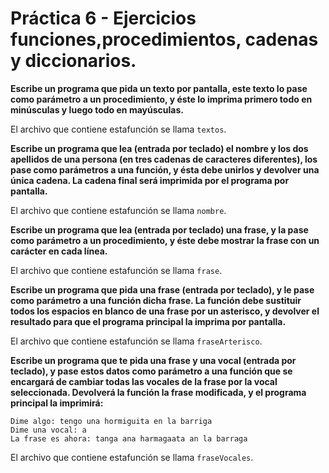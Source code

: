 # Práctica 6 - Ejercicios funciones,procedimientos, cadenas y diccionarios.

**Escribe un programa que pida un texto por pantalla, este texto lo pase como parámetro a un procedimiento, y éste lo imprima primero todo en minúsculas y luego todo en mayúsculas.**

El archivo que contiene estafunción se llama ``` textos ```.


**Escribe un programa que lea (entrada por teclado) el nombre y los dos apellidos de una persona (en tres cadenas de caracteres diferentes), los pase como parámetros a una función, y ésta debe unirlos y devolver una única cadena. La cadena final será imprimida por el programa por pantalla.**

El archivo que contiene estafunción se llama ``` nombre ```.


**Escribe un programa que lea (entrada por teclado) una frase, y la pase como parámetro a un procedimiento, y éste debe mostrar la frase con un carácter en cada línea.**

El archivo que contiene estafunción se llama ``` frase ```.


**Escribe un programa que pida una frase (entrada por teclado), y le pase como parámetro a una función dicha frase. La función debe sustituir todos los espacios en blanco de una frase por un asterisco, y devolver el resultado para que el programa principal la imprima por pantalla.**

El archivo que contiene estafunción se llama ``` fraseArterisco ```.


**Escribe un programa que te pida una frase y una vocal (entrada por teclado), y pase estos datos como parámetro a una función que se encargará de cambiar todas las vocales de la frase por la vocal seleccionada. Devolverá la función la frase modificada, y el programa principal la imprimirá:**

    Dime algo: tengo una hormiguita en la barriga
    Dime una vocal: a
    La frase es ahora: tanga ana harmagaata an la barraga

El archivo que contiene estafunción se llama ``` fraseVocales ```.

